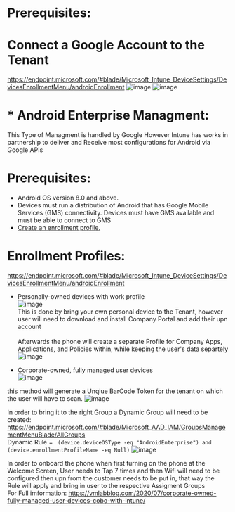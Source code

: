 # Prerequisites:
# Connect a Google Account to the Tenant
https://endpoint.microsoft.com/#blade/Microsoft_Intune_DeviceSettings/DevicesEnrollmentMenu/androidEnrollment
![image](https://user-images.githubusercontent.com/44326428/178161538-cbbae58d-8c7f-43a5-b0ef-7bf93b1d4779.png)
![image](https://user-images.githubusercontent.com/44326428/178161607-516035f2-3e34-4573-9f63-85565e522591.png)





# * Android Enterprise Managment:
This Type of Managment is handled by Google However Intune has works in partnership to deliver and Receive most configurations for Android via Google APIs <br/>
# Prerequisites:
* Android OS version 8.0 and above. <br/>
* Devices must run a distribution of Android that has Google Mobile Services (GMS) connectivity. Devices must have GMS available and must be able to connect to GMS <br/> 
*  <a href="https://docs.microsoft.com/en-us/mem/intune/enrollment/android-kiosk-enroll#create-an-enrollment-profile">Create an enrollment profile.</a>
# Enrollment Profiles:
https://endpoint.microsoft.com/#blade/Microsoft_Intune_DeviceSettings/DevicesEnrollmentMenu/androidEnrollment<br/>
* Personally-owned devices with work profile<br/>
![image](https://user-images.githubusercontent.com/44326428/178161665-06bc433e-c33e-4a0a-a586-64cb5f3db7e1.png)
<br/>This is done by bring your own personal device to the Tenant, however user will need to download and install Company Portal and add their upn account<br/><br/>
Afterwards the phone will create a separate Profile for Company Apps, Applications, and Policies within, while keeping the user's data separtely<br/>
![image](https://user-images.githubusercontent.com/44326428/178162368-a80bc9af-adcb-47ed-927b-11806f20ea0c.png)


* Corporate-owned, fully managed user devices<br/>
![image](https://user-images.githubusercontent.com/44326428/178163262-1c697450-ba40-4dae-a72a-616d283e3d0f.png)

this method will generate a Unqiue BarCode Token for the tenant on which the user will have to scan.
![image](https://user-images.githubusercontent.com/44326428/178162184-8b6b12bb-aca1-41de-833d-f0869c86d918.png)

In order to bring it to the right Group a Dynamic Group will need to be created:<br/>
https://endpoint.microsoft.com/#blade/Microsoft_AAD_IAM/GroupsManagementMenuBlade/AllGroups<br/>
Dynamic Rule = ``` (device.deviceOSType -eq "AndroidEnterprise") and (device.enrollmentProfileName -eq Null)```
![image](https://user-images.githubusercontent.com/44326428/178162545-dcd352dd-c15d-4425-8bdf-bdeccef6cb83.png)

In order to onboard the phone when first turning on the phone at the Welcome Screen, User needs to Tap 7 times and then Wifi will need to be configured then upn from the customer needs to be put in, that way the Rule will apply and bring in user to the respective Assigment Groups<br/>
For Full imformation: https://vmlabblog.com/2020/07/corporate-owned-fully-managed-user-devices-cobo-with-intune/<br/>


